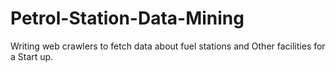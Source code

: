 # Petrol-Station-Data-Mining
Writing web crawlers to fetch data about fuel stations and Other facilities for a Start up.
